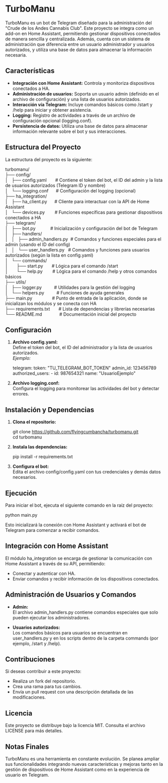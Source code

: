 # TurboManu

TurboManu es un bot de Telegram diseñado para la administración del "Crude de los Andes Cannabis Club". Este proyecto se integra como un add-on en Home Assistant, permitiendo gestionar dispositivos conectados de manera sencilla y centralizada. Además, cuenta con un sistema de administración que diferencia entre un usuario administrador y usuarios autorizados, y utiliza una base de datos para almacenar la información necesaria.

## Características

- **Integración con Home Assistant:** Controla y monitoriza dispositivos conectados a HA.
- **Administración de usuarios:** Soporta un usuario admin (definido en el archivo de configuración) y una lista de usuarios autorizados.
- **Interacción vía Telegram:** Incluye comandos básicos como /start y /help para iniciar y obtener asistencia.
- **Logging:** Registro de actividades a través de un archivo de configuración opcional (logging.conf).
- **Persistencia de datos:** Utiliza una base de datos para almacenar información relevante sobre el bot y sus interacciones.

## Estructura del Proyecto

La estructura del proyecto es la siguiente:

turbomanu/  
├── config/  
│   ├── config.yaml       # Contiene el token del bot, el ID del admin y la lista de usuarios autorizados (Telegram ID y nombre)  
│   └── logging.conf      # Configuración del logging (opcional)  
├── ha_integration/  
│   ├── ha_client.py      # Cliente para interactuar con la API de Home Assistant  
│   └── devices.py        # Funciones específicas para gestionar dispositivos conectados a HA  
├── telegram/  
│   ├── bot.py            # Inicialización y configuración del bot de Telegram  
│   ├── handlers/  
│   │   ├── admin_handlers.py  # Comandos y funciones especiales para el admin (usando el ID del config)  
│   │   └── user_handlers.py   # Comandos y funciones para usuarios autorizados (según la lista en config.yaml)  
│   └── commands/  
│       ├── start.py       # Lógica para el comando /start  
│       └── help.py        # Lógica para el comando /help y otros comandos básicos  
├── utils/  
│   ├── logger.py          # Utilidades para la gestión del logging  
│   └── helpers.py          # Funciones de ayuda generales  
├── main.py                # Punto de entrada de la aplicación, donde se inicializan los módulos y se conecta con HA  
├── requirements.txt       # Lista de dependencias y librerías necesarias  
└── README.md              # Documentación inicial del proyecto

## Configuración

1. **Archivo config.yaml:**  
   Define el token del bot, el ID del administrador y la lista de usuarios autorizados.  
   *Ejemplo:*

   telegram:
     token: "TU_TELEGRAM_BOT_TOKEN"
     admin_id: 123456789
     authorized_users:
       - id: 987654321
         name: "UsuarioEjemplo"

2. **Archivo logging.conf:**  
   Configura el logging para monitorear las actividades del bot y detectar errores.

## Instalación y Dependencias

1. **Clona el repositorio:**

   git clone https://github.com/flyingcumbancha/turbomanu.git  
   cd turbomanu

2. **Instala las dependencias:**

   pip install -r requirements.txt

3. **Configura el bot:**  
   Edita el archivo config/config.yaml con tus credenciales y demás datos necesarios.

## Ejecución

Para iniciar el bot, ejecuta el siguiente comando en la raíz del proyecto:

   python main.py

Esto inicializará la conexión con Home Assistant y activará el bot de Telegram para comenzar a recibir comandos.

## Integración con Home Assistant

El módulo ha_integration se encarga de gestionar la comunicación con Home Assistant a través de su API, permitiendo:
- Conectar y autenticar con HA.
- Enviar comandos y recibir información de los dispositivos conectados.

## Administración de Usuarios y Comandos

- **Admin:**  
  El archivo admin_handlers.py contiene comandos especiales que solo pueden ejecutar los administradores.

- **Usuarios autorizados:**  
  Los comandos básicos para usuarios se encuentran en user_handlers.py y en los scripts dentro de la carpeta commands (por ejemplo, /start y /help).

## Contribuciones

Si deseas contribuir a este proyecto:
- Realiza un fork del repositorio.
- Crea una rama para tus cambios.
- Envía un pull request con una descripción detallada de las modificaciones.

## Licencia

Este proyecto se distribuye bajo la licencia MIT. Consulta el archivo LICENSE para más detalles.

## Notas Finales

TurboManu es una herramienta en constante evolución. Se planea ampliar sus funcionalidades integrando nuevas características y mejoras tanto en la gestión de dispositivos de Home Assistant como en la experiencia de usuario en Telegram.

